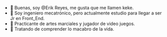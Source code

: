 - 👋 Buenas, soy @Erik Reyes, me gusta que me llamen keke.
- 👀 Soy ingeniero mecatrónico, pero actualmente estudio para llegar a ser Jr en Front_End.
- 🌱 Practicante de artes marciales y jugador de video juegos.
- 💞️ Tratando de comprender lo macabro de la vida.


<!---
Kekekingg/Kekekingg is a ✨ special ✨ repository because its `README.md` (this file) appears on your GitHub profile.
You can click the Preview link to take a look at your changes.
--->
